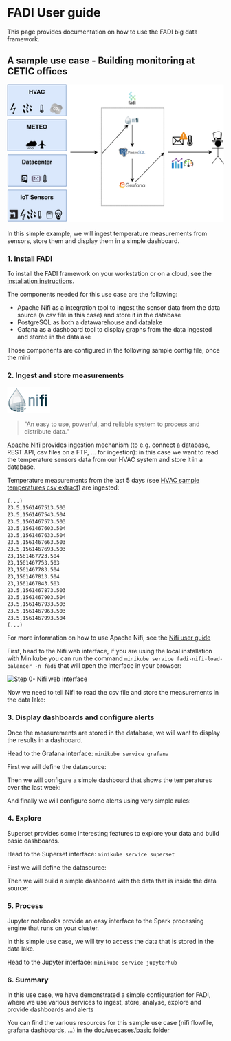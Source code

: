 FADI User guide
=========

This page provides documentation on how to use the FADI big data framework.

A sample use case - Building monitoring at CETIC offices
---------------

![FADI sample use case - building monitoring](doc/usecases/basic/uc.svg)

In this simple example, we will ingest temperature measurements from sensors, store them and display them in a simple dashboard.

### 1. Install FADI

To install the FADI framework on your workstation or on a cloud, see the [installation instructions](https://github.com/cetic/fadi/INSTALL.md). 

The components needed for this use case are the following:

* Apache Nifi as a integration tool to ingest the sensor data from the data source (a csv file in this case) and store it in the database
* PostgreSQL as both a datawarehouse and datalake
* Gafana as a dashboard tool to display graphs from the data ingested and stored in the datalake

Those components are configured in the following sample config file, once the mini

### 2. Ingest and store measurements 

<a href="http://nifi.apache.org/" alt="Apache Nifi"><img src="doc/logos/nifi.png" width="100px" /></a>

> "An easy to use, powerful, and reliable system to process and distribute data."

[Apache Nifi](http://nifi.apache.org/) provides ingestion mechanism (to e.g. connect a database, REST API, csv files on a FTP, ... for ingestion): in this case we want to read the temperature sensors data from our HVAC system and store it in a database.

Temperature measurements from the last 5 days (see [HVAC sample temperatures csv extract](doc/usecases/basic/sample_data.csv)) are ingested:

```csv
(...)
23.5,1561467513.503
23.5,1561467543.504
23.5,1561467573.503
23.5,1561467603.504
23.5,1561467633.504
23.5,1561467663.503
23.5,1561467693.503
23,1561467723.504
23,1561467753.503
23,1561467783.504
23,1561467813.504
23,1561467843.503
23.5,1561467873.503
23.5,1561467903.504
23.5,1561467933.503
23.5,1561467963.503
23.5,1561467993.504
(...)
```

For more information on how to use Apache Nifi, see the [Nifi user guide](https://nifi.apache.org/docs/nifi-docs/html/user-guide.html)

First, head to the Nifi web interface, if you are using the local installation with Minikube you can run the command `minikube service fadi-nifi-load-balancer -n fadi` that will open the interface in your browser:

![Step 0- Nifi web interface](doc/usecases/basic/step0.svg)

Now we need to tell Nifi to read the csv file and store the measurements in the data lake:

### 3. Display dashboards and configure alerts

Once the measurements are stored in the database, we will want to display the results in a dashboard.

Head to the Grafana interface: `minikube service grafana`

First we will define the datasource:

Then we will configure a simple dashboard that shows the temperatures over the last week:

And finally we will configure some alerts using very simple rules:


### 4. Explore

Superset provides some interesting features to explore your data and build basic dashboards.

Head to the Superset interface: `minikube service superset`

First we will define the datasource:



Then we will build a simple dashboard with the data that is inside the data source:

### 5. Process

Jupyter notebooks provide an easy interface to the Spark processing engine that runs on your cluster.

In this simple use case, we will try to access the data that is stored in the data lake.

Head to the Jupyter interface: `minikube service jupyterhub`

### 6. Summary

In this use case, we have demonstrated a simple configuration for FADI, where we use various services to ingest, store, analyse, explore and provide dashboards and alerts 

You can find the various resources for this sample use case (nifi flowfile, grafana dashboards, ...) in the [doc/usecases/basic folder](doc/usecases/basic)
